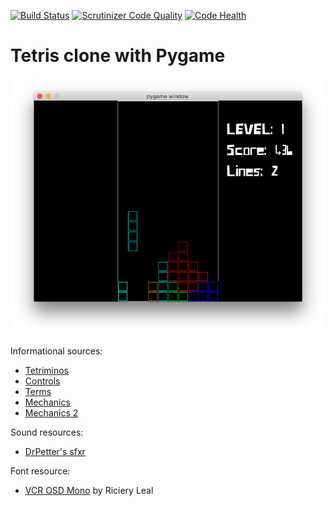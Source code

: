 [![Build Status](https://scrutinizer-ci.com/g/fpietka/py-tetris/badges/build.png?b=master)](https://scrutinizer-ci.com/g/fpietka/py-tetris/build-status/master) [![Scrutinizer Code Quality](https://scrutinizer-ci.com/g/fpietka/py-tetris/badges/quality-score.png?b=master)](https://scrutinizer-ci.com/g/fpietka/py-tetris/?branch=master) [![Code Health](https://landscape.io/github/fpietka/py-tetris/master/landscape.svg?style=flat)](https://landscape.io/github/fpietka/py-tetris/master)

# Tetris clone with Pygame

![py-tetris](docs/py-tetris.png "py-tetris")

Informational sources:
* [Tetriminos](http://strategywiki.org/wiki/Tetris_Party/Tetriminos)
* [Controls](http://www.tetrisfriends.com/help/tips_appendix.php#controls)
* [Terms](http://www.tetrisfriends.com/help/tips_appendix.php#tetristerminology)
* [Mechanics](http://meatfighter.com/nintendotetrisai/)
* [Mechanics 2](http://www.colinfahey.com/tetris/tetris.html)

Sound resources:
* [DrPetter's sfxr](http://www.drpetter.se/project_sfxr.html)

Font resource:
* [VCR OSD Mono](http://www.dafont.com/vcr-osd-mono.font) by Riciery Leal
